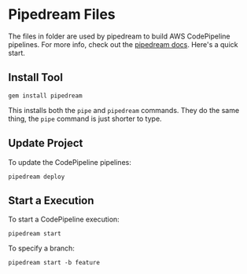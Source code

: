 # Pipedream Files

The files in folder are used by pipedream to build AWS CodePipeline pipelines.  For more info, check out the [pipedream docs](https://pipedream.run). Here's a quick start.

## Install Tool

    gem install pipedream

This installs both the `pipe` and `pipedream` commands. They do the same thing, the `pipe` command is just shorter to type.

## Update Project

To update the CodePipeline pipelines:

    pipedream deploy

## Start a Execution

To start a CodePipeline execution:

    pipedream start

To specify a branch:

    pipedream start -b feature
